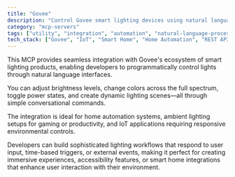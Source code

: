 ```yaml
---
title: "Govee"
description: "Control Govee smart lighting devices using natural language commands for brightness, color, and power settings."
category: "mcp-servers"
tags: ["utility", "integration", "automation", "natural-language-processing", "smart-lighting"]
tech_stack: ["Govee", "IoT", "Smart Home", "Home Automation", "REST APIs", "natural language interfaces"]
---
```


This MCP provides seamless integration with Govee's ecosystem of smart lighting products, enabling developers to programmatically control lights through natural language interfaces. 

You can adjust brightness levels, change colors across the full spectrum, toggle power states, and create dynamic lighting scenes—all through simple conversational commands.

The integration is ideal for home automation systems, ambient lighting setups for gaming or productivity, and IoT applications requiring responsive environmental controls. 

Developers can build sophisticated lighting workflows that respond to user input, time-based triggers, or external events, making it perfect for creating immersive experiences, accessibility features, or smart home integrations that enhance user interaction with their environment.